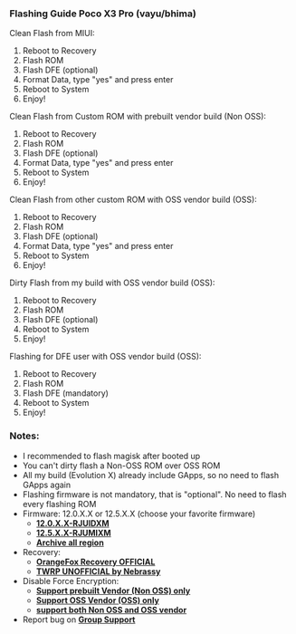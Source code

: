 ### Flashing Guide Poco X3 Pro (vayu/bhima)

Clean Flash from MIUI:
1. Reboot to Recovery
2. Flash ROM
3. Flash DFE (optional)
4. Format Data, type "yes" and press enter
5. Reboot to System
6. Enjoy!

Clean Flash from Custom ROM with prebuilt vendor build (Non OSS):
1. Reboot to Recovery
2. Flash ROM
3. Flash DFE (optional)
4. Format Data, type "yes" and press enter
5. Reboot to System
6. Enjoy!

Clean Flash from other custom ROM with OSS vendor build (OSS):
1. Reboot to Recovery
2. Flash ROM
3. Flash DFE (optional)
4. Format Data, type "yes" and press enter
5. Reboot to System
6. Enjoy!

Dirty Flash from my build with OSS vendor build (OSS):
1. Reboot to Recovery
2. Flash ROM
3. Flash DFE (optional)
4. Reboot to System
5. Enjoy!

Flashing for DFE user with OSS vendor build (OSS):
1. Reboot to Recovery
2. Flash ROM
3. Flash DFE (mandatory)
4. Reboot to System
5. Enjoy!

### Notes:
* I recommended to flash magisk after booted up
* You can't dirty flash a Non-OSS ROM over OSS ROM
* All my build (Evolution X) already include GApps, so no need to flash GApps again
* Flashing firmware is not mandatory, that is "optional". No need to flash every flashing ROM
* Firmware: 12.0.X.X or 12.5.X.X (choose your favorite firmware)
  - [**12.0.X.X-RJUIDXM**](https://sourceforge.net/projects/vayu-repository/files/Firmware/ID/)
  - [**12.5.X.X-RJUMIXM**](https://xiaomifirmwareupdater.com/firmware/vayu/)
  - [**Archive all region**](https://xiaomifirmwareupdater.com/archive/firmware/vayu/)
* Recovery:
  - [**OrangeFox Recovery OFFICIAL**](https://orangefox.download/device/vayu)
  - [**TWRP UNOFFICIAL by Nebrassy**](https://forum.xda-developers.com/t/recovery-unofficial-teamwin-recovery-project.4269551/)
* Disable Force Encryption:
  - [**Support prebuilt Vendor (Non OSS) only**](https://sourceforge.net/projects/vayu-repository/files/Additional/DisableForceEncryption/DisableForceEncryption_PocoX3Pro_MIUI_Vendor.zip/download)
  - [**Support OSS Vendor (OSS) only**](https://sourceforge.net/projects/vayu-repository/files/Additional/DisableForceEncryption/DisableForceEncryption_PocoX3Pro_OSS_Vendor.zip/download)
  - [**support both Non OSS and OSS vendor**](https://orangefox.download/device/vayu)
* Report bug on [**Group Support**](https://t.me/GengKapakVayu)
